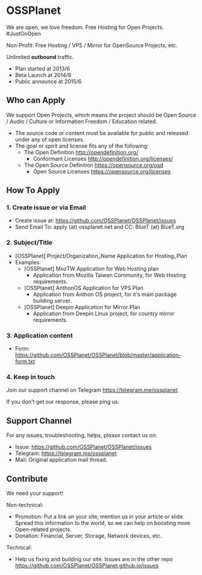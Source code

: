 # OSSPlanet

We are open, we love freedom. Free Hosting for Open Projects. #JustGoOpen

Non-Profit. Free Hosting / VPS / Mirror for OpenSource Projects, etc.

Unlimited __outbound__ traffic.

* Plan started at 2013/6
* Beta Launch at 2014/6
* Public announce at 2015/6

## Who can Apply

We support Open Projects, which means the project should be Open Source / Audio / Culture or Information Freedom / Education related.
* The source code or content must be available for public and released under any of open licenses.
* The goal or spirit and license fits any of the following:
  * The Open Definition http://opendefinition.org/
    * Conformant Licenses http://opendefinition.org/licenses/
  * The Open Source Definition https://opensource.org/osd
    * Open Source Licenses https://opensource.org/licenses

## How To Apply

### 1. Create issue or via Email

  * Create issue at: https://github.com/OSSPlanet/OSSPlanet/issues
  * Send Email To: apply (at) ossplanet.net and CC: BlueT (at) BlueT.org

### 2. Subject/Title

  * [OSSPlanet] Project/Organization_Name Application for Hosting_Plan
  * Examples:
    * [OSSPlanet] MozTW Application for Web Hosting plan
      - Application from Mozilla Taiwan Community, for Web Hosting requirements.
    * [OSSPlanet] AnthonOS Application for VPS Plan
      - Application from Anthon OS project, for it's main package building server.
    * [OSSPlanet] Deepin Application for Mirror Plan
      - Application from Deepin Linux project, for country mirror requirements.

### 3. Application content

  * Form: https://github.com/OSSPlanet/OSSPlanet/blob/master/application-form.txt
  
### 4. Keep in touch

Join our support channel on Telegram https://telegram.me/ossplanet

If you don't get our response, please ping us.

## Support Channel

For any issues, troubleshooting, helps, please contact us on:
  * Issue: https://github.com/OSSPlanet/OSSPlanet/issues
  * Telegram: https://telegram.me/ossplanet
  * Mail: Original application mail thread.

## Contribute

We need your support!

Non-technical:
* Promotion: Put a link on your site, mention us in your article or slide. Spread this information to the world, so we can help on boosting more Open-related projects.
* Donation: Financial, Server, Storage, Network devices, etc.

Technical:
* Help us fixing and building our site. Issues are in the other repo https://github.com/OSSPlanet/OSSPlanet.github.io/issues
